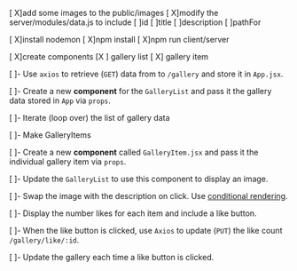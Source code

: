 [ X]add some images to the public/images
[ X]modify the server/modules/data.js to include
    [ ]id
    [ ]title
    [ ]description
    [ ]pathFor

[ X]install nodemon
[ X]npm install
[ X]npm run client/server

[ X]create components
    [X ] gallery list
    [ X] gallery item

[ ]- Use `axios` to retrieve (`GET`) data from to `/gallery` and store it in `App.jsx`.

[ ]- Create a new **component** for the `GalleryList` and pass it the gallery data stored in `App` via `props`.
   
[ ]- Iterate (loop over) the list of gallery data

[ ]- Make GalleryItems

[ ]- Create a new **component** called `GalleryItem.jsx` and pass it the individual gallery item via `props`. 

[ ]- Update the `GalleryList` to use this component to display an image.

[ ]- Swap the image with the description on click. Use [conditional rendering](https://reactjs.org/docs/conditional-rendering.html).

[ ]- Display the number likes for each item and include a like button.

[ ]- When the like button is clicked, use `Axios` to update (`PUT`) the like count `/gallery/like/:id`.

[ ]- Update the gallery each time a like button is clicked.
